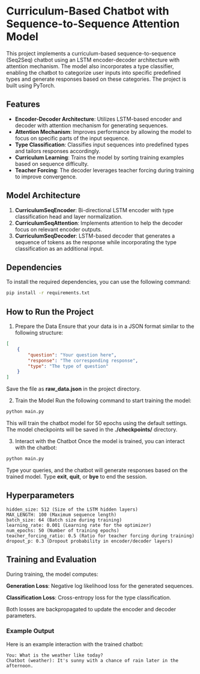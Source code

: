 # Curriculum-Based Chatbot with Sequence-to-Sequence Attention Model

This project implements a curriculum-based sequence-to-sequence (Seq2Seq) chatbot using an LSTM encoder-decoder architecture with attention mechanism. The model also incorporates a type classifier, enabling the chatbot to categorize user inputs into specific predefined types and generate responses based on these categories. The project is built using PyTorch.

## Features
- **Encoder-Decoder Architecture**: Utilizes LSTM-based encoder and decoder with attention mechanism for generating sequences.
- **Attention Mechanism**: Improves performance by allowing the model to focus on specific parts of the input sequence.
- **Type Classification**: Classifies input sequences into predefined types and tailors responses accordingly.
- **Curriculum Learning**: Trains the model by sorting training examples based on sequence difficulty.
- **Teacher Forcing**: The decoder leverages teacher forcing during training to improve convergence.

## Model Architecture

1. **CurriculumSeqEncoder**: Bi-directional LSTM encoder with type classification head and layer normalization.
2. **CurriculumSeqAttention**: Implements attention to help the decoder focus on relevant encoder outputs.
3. **CurriculumSeqDecoder**: LSTM-based decoder that generates a sequence of tokens as the response while incorporating the type classification as an additional input.

## Dependencies
To install the required dependencies, you can use the following command:
```bash
pip install -r requirements.txt
```

## How to Run the Project

1. Prepare the Data
Ensure that your data is in a JSON format similar to the following structure:

```json
[
    {
        "question": "Your question here",
        "response": "The corresponding response",
        "type": "The type of question"
    }
]
```
Save the file as __raw_data.json__ in the project directory.

2. Train the Model
Run the following command to start training the model:

```bash
python main.py
```

This will train the chatbot model for 50 epochs using the default settings. The model checkpoints will be saved in the __./checkpoints/__ directory.

3. Interact with the Chatbot
Once the model is trained, you can interact with the chatbot:

```bash
python main.py
```
Type your queries, and the chatbot will generate responses based on the trained model. Type __exit__, __quit__, or __bye__ to end the session.

## Hyperparameters
```list
hidden_size: 512 (Size of the LSTM hidden layers)
MAX_LENGTH: 100 (Maximum sequence length)
batch_size: 64 (Batch size during training)
learning_rate: 0.001 (Learning rate for the optimizer)
num_epochs: 50 (Number of training epochs)
teacher_forcing_ratio: 0.5 (Ratio for teacher forcing during training)
dropout_p: 0.3 (Dropout probability in encoder/decoder layers)
```
## Training and Evaluation
During training, the model computes:

**Generation Loss**: Negative log likelihood loss for the generated sequences.

**Classification Loss**: Cross-entropy loss for the type classification.

Both losses are backpropagated to update the encoder and decoder parameters.

### Example Output
Here is an example interaction with the trained chatbot:

```vbnet
You: What is the weather like today?
Chatbot (weather): It's sunny with a chance of rain later in the afternoon.
```


